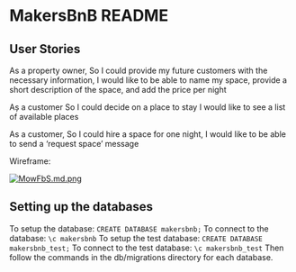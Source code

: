 # MakersBnB README

## User Stories

As a property owner,
So I could provide my future customers with the necessary information,
I would like to be able to name my space, provide a short description of the space, and add the price per night

Aș a customer
So I could decide on a place to stay
I would like to see a list of available places

As a customer,
So I could hire a space for one night,
I would like to be able to send a ‘request space’ message

Wireframe:

[![MowFbS.md.png](https://iili.io/MowFbS.md.png)](https://freeimage.host/i/MowFbS)

## Setting up the databases

To setup the database:
```CREATE DATABASE makersbnb;```
To connect to the database:
```\c makersbnb```
To setup the test database:
```CREATE DATABASE makersbnb_test;```
To connect to the test database:
```\c makersbnb_test```
Then follow the commands in the db/migrations directory for each database.

